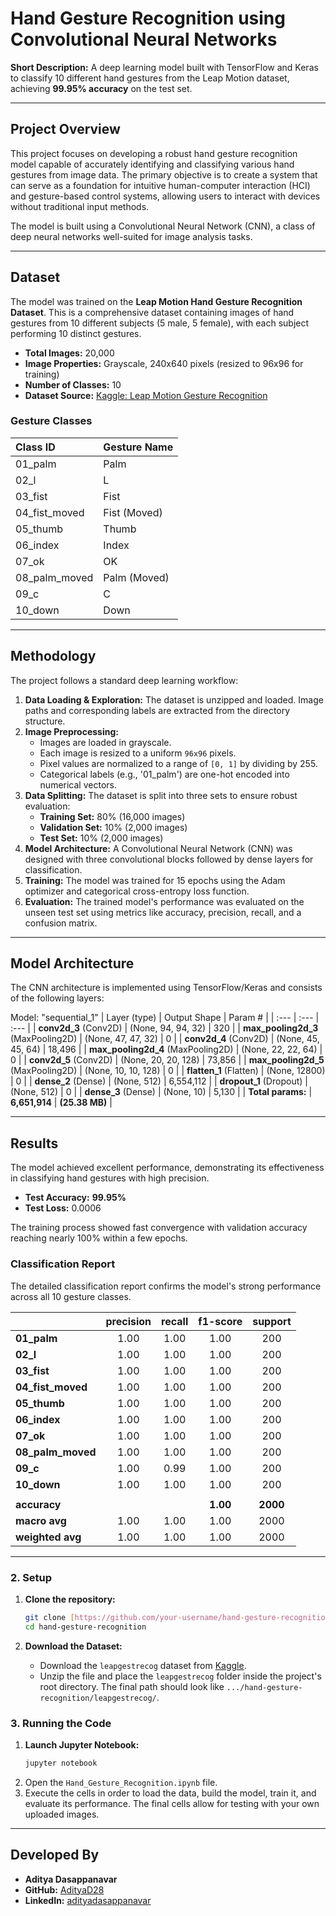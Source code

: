 # Hand Gesture Recognition using Convolutional Neural Networks

**Short Description:** A deep learning model built with TensorFlow and Keras to classify 10 different hand gestures from the Leap Motion dataset, achieving **99.95% accuracy** on the test set.

---

## Project Overview

This project focuses on developing a robust hand gesture recognition model capable of accurately identifying and classifying various hand gestures from image data. The primary objective is to create a system that can serve as a foundation for intuitive human-computer interaction (HCI) and gesture-based control systems, allowing users to interact with devices without traditional input methods.

The model is built using a Convolutional Neural Network (CNN), a class of deep neural networks well-suited for image analysis tasks.

---

## Dataset

The model was trained on the **Leap Motion Hand Gesture Recognition Dataset**. This is a comprehensive dataset containing images of hand gestures from 10 different subjects (5 male, 5 female), with each subject performing 10 distinct gestures.

* **Total Images:** 20,000
* **Image Properties:** Grayscale, 240x640 pixels (resized to 96x96 for training)
* **Number of Classes:** 10
* **Dataset Source:** [Kaggle: Leap Motion Gesture Recognition](https://www.kaggle.com/datasets/gti-upm/leapgestrecog)

### Gesture Classes

| Class ID | Gesture Name |
| :--- | :--- |
| 01_palm | Palm |
| 02_l | L |
| 03_fist | Fist |
| 04_fist_moved | Fist (Moved) |
| 05_thumb | Thumb |
| 06_index | Index |
| 07_ok | OK |
| 08_palm_moved | Palm (Moved) |
| 09_c | C |
| 10_down | Down |

---

## Methodology

The project follows a standard deep learning workflow:

1.  **Data Loading & Exploration:** The dataset is unzipped and loaded. Image paths and corresponding labels are extracted from the directory structure.
2.  **Image Preprocessing:**
    * Images are loaded in grayscale.
    * Each image is resized to a uniform `96x96` pixels.
    * Pixel values are normalized to a range of `[0, 1]` by dividing by 255.
    * Categorical labels (e.g., '01_palm') are one-hot encoded into numerical vectors.
3.  **Data Splitting:** The dataset is split into three sets to ensure robust evaluation:
    * **Training Set:** 80% (16,000 images)
    * **Validation Set:** 10% (2,000 images)
    * **Test Set:** 10% (2,000 images)
4.  **Model Architecture:** A Convolutional Neural Network (CNN) was designed with three convolutional blocks followed by dense layers for classification.
5.  **Training:** The model was trained for 15 epochs using the Adam optimizer and categorical cross-entropy loss function.
6.  **Evaluation:** The trained model's performance was evaluated on the unseen test set using metrics like accuracy, precision, recall, and a confusion matrix.

---

## Model Architecture

The CNN architecture is implemented using TensorFlow/Keras and consists of the following layers:

Model: "sequential_1"
| Layer (type) | Output Shape | Param # |
| :--- | :--- | :--- |
| **conv2d_3** (Conv2D) | (None, 94, 94, 32) | 320 |
| **max_pooling2d_3** (MaxPooling2D) | (None, 47, 47, 32) | 0 |
| **conv2d_4** (Conv2D) | (None, 45, 45, 64) | 18,496 |
| **max_pooling2d_4** (MaxPooling2D) | (None, 22, 22, 64) | 0 |
| **conv2d_5** (Conv2D) | (None, 20, 20, 128) | 73,856 |
| **max_pooling2d_5** (MaxPooling2D) | (None, 10, 10, 128) | 0 |
| **flatten_1** (Flatten) | (None, 12800) | 0 |
| **dense_2** (Dense) | (None, 512) | 6,554,112 |
| **dropout_1** (Dropout) | (None, 512) | 0 |
| **dense_3** (Dense) | (None, 10) | 5,130 |
| **Total params:** | **6,651,914** | **(25.38 MB)** |

---

## Results

The model achieved excellent performance, demonstrating its effectiveness in classifying hand gestures with high precision.

* **Test Accuracy:** **99.95%**
* **Test Loss:** 0.0006

The training process showed fast convergence with validation accuracy reaching nearly 100% within a few epochs.

### Classification Report

The detailed classification report confirms the model's strong performance across all 10 gesture classes.

|                   | precision | recall | f1-score | support |
| :---------------- | :-------: | :----: | :------: | :-----: |
| **01_palm** |   1.00    |  1.00  |   1.00   |   200   |
| **02_l** |   1.00    |  1.00  |   1.00   |   200   |
| **03_fist** |   1.00    |  1.00  |   1.00   |   200   |
| **04_fist_moved** |   1.00    |  1.00  |   1.00   |   200   |
| **05_thumb** |   1.00    |  1.00  |   1.00   |   200   |
| **06_index** |   1.00    |  1.00  |   1.00   |   200   |
| **07_ok** |   1.00    |  1.00  |   1.00   |   200   |
| **08_palm_moved** |   1.00    |  1.00  |   1.00   |   200   |
| **09_c** |   1.00    |  0.99  |   1.00   |   200   |
| **10_down** |   1.00    |  1.00  |   1.00   |   200   |
|                   |           |        |          |         |
| **accuracy** |           |        | **1.00** | **2000** |
| **macro avg** |   1.00    |  1.00  |   1.00   |   2000  |
| **weighted avg** |   1.00    |  1.00  |   1.00   |   2000  |


---

### 2. Setup

1.  **Clone the repository:**
    ```bash
    git clone [https://github.com/your-username/hand-gesture-recognition.git](https://github.com/your-username/hand-gesture-recognition.git)
    cd hand-gesture-recognition
    ```

2.  **Download the Dataset:**
    * Download the `leapgestrecog` dataset from [Kaggle](https://www.kaggle.com/datasets/gti-upm/leapgestrecog).
    * Unzip the file and place the `leapgestrecog` folder inside the project's root directory. The final path should look like `.../hand-gesture-recognition/leapgestrecog/`.

### 3. Running the Code

1.  **Launch Jupyter Notebook:**
    ```bash
    jupyter notebook
    ```
2.  Open the `Hand_Gesture_Recognition.ipynb` file.
3.  Execute the cells in order to load the data, build the model, train it, and evaluate its performance. The final cells allow for testing with your own uploaded images.

---

   ## Developed By

* **Aditya Dasappanavar**
* **GitHub:** [AdityaD28](https://github.com/AdityaD28)
* **LinkedIn:** [adityadasappanavar](https://www.linkedin.com/in/adityadasappanavar/)
